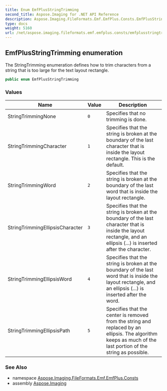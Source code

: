 ```yaml
---
title: Enum EmfPlusStringTrimming
second_title: Aspose.Imaging for .NET API Reference
description: Aspose.Imaging.FileFormats.Emf.EmfPlus.Consts.EmfPlusStringTrimming enum. The StringTrimming enumeration defines how to trim characters from a string that is too large for the text layout rectangle
type: docs
weight: 5160
url: /net/aspose.imaging.fileformats.emf.emfplus.consts/emfplusstringtrimming/
---
```

## EmfPlusStringTrimming enumeration

The StringTrimming enumeration defines how to trim characters from a string that is too large for the text layout rectangle.

```csharp
public enum EmfPlusStringTrimming
```

### Values

| Name | Value | Description |
| --- | --- | --- |
| StringTrimmingNone | `0` | Specifies that no trimming is done. |
| StringTrimmingCharacter | `1` | Specifies that the string is broken at the boundary of the last character that is inside the layout rectangle. This is the default. |
| StringTrimmingWord | `2` | Specifies that the string is broken at the boundary of the last word that is inside the layout rectangle. |
| StringTrimmingEllipsisCharacter | `3` | Specifies that the string is broken at the boundary of the last character that is inside the layout rectangle, and an ellipsis (...) is inserted after the character. |
| StringTrimmingEllipsisWord | `4` | Specifies that the string is broken at the boundary of the last word that is inside the layout rectangle, and an ellipsis (...) is inserted after the word. |
| StringTrimmingEllipsisPath | `5` | Specifies that the center is removed from the string and replaced by an ellipsis. The algorithm keeps as much of the last portion of the string as possible. |

### See Also

* namespace [Aspose.Imaging.FileFormats.Emf.EmfPlus.Consts](../../aspose.imaging.fileformats.emf.emfplus.consts/)
* assembly [Aspose.Imaging](../../)


